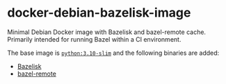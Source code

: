 # docker-debian-bazelisk-image
Minimal Debian Docker image with Bazelisk and bazel-remote cache. Primarily intended for running Bazel within a CI environment. 

The base image is [`python:3.10-slim`](https://hub.docker.com/_/python) and the following binaries are added:

* [Bazelisk](https://github.com/bazelbuild/bazelisk)
* [bazel-remote](https://github.com/buchgr/bazel-remote)
